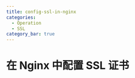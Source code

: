 ```yaml
---
title: config-ssl-in-nginx
categories:
  - Operation
  - SSL
category_bar: true
---
```


# 在 Nginx 中配置 SSL 证书
